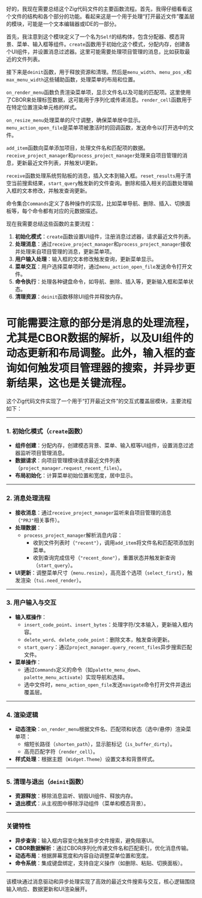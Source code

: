 好的，我现在需要总结这个Zig代码文件的主要函数流程。首先，我得仔细看看这个文件的结构和各个部分的功能。看起来这是一个用于处理“打开最近文件”覆盖层的模块，可能是一个文本编辑器或IDE的一部分。

首先，我注意到这个模块定义了一个名为`Self`的结构体，包含分配器、模态背景、菜单、输入框等组件。`create`函数用于初始化这个模式，分配内存，创建各个UI组件，并设置消息过滤器。这里可能需要处理项目管理的消息，比如获取最近的文件列表。

接下来是`deinit`函数，用于释放资源和清理。然后是`menu_width`、`menu_pos_x`和`max_menu_width`这些辅助函数，处理菜单的布局和位置。

`on_render_menu`函数负责渲染菜单项，显示文件名以及可能的匹配项。这里使用了CBOR来处理标签数据，这可能用于序列化或传递消息。`render_cell`函数用于在特定位置渲染单元格的样式。

`on_resize_menu`处理菜单的尺寸调整，确保菜单居中显示。`menu_action_open_file`是菜单项被激活时的回调函数，发送命令以打开选中的文件。

`add_item`函数向菜单添加项目，处理文件名和匹配项的数据。`receive_project_manager`和`process_project_manager`处理来自项目管理的消息，更新最近文件列表，并触发UI更新。

`receive`函数处理系统剪贴板的消息，插入文本到输入框。`reset_results`用于清空当前搜索结果，`start_query`触发新的文件查询。删除和插入相关的函数处理输入框的文本修改，并触发查询更新。

命令集合`Commands`定义了各种操作的实现，比如菜单导航、删除、插入、切换面板等，每个命令都有对应的元数据描述。

现在我需要总结这些函数的主要流程：

1. **初始化模式**：`create`函数设置UI组件，注册消息过滤器，请求最近文件列表。
2. **处理消息**：通过`receive_project_manager`和`process_project_manager`接收并处理来自项目管理的消息，更新菜单项。
3. **用户输入处理**：输入框的文本修改触发查询，更新菜单显示。
4. **菜单交互**：用户选择菜单项时，通过`menu_action_open_file`发送命令打开文件。
5. **命令执行**：处理各种键盘命令，如导航、删除、插入等，更新输入框和菜单状态。
6. **清理资源**：`deinit`函数移除UI组件并释放内存。

可能需要注意的部分是消息的处理流程，尤其是CBOR数据的解析，以及UI组件的动态更新和布局调整。此外，输入框的查询如何触发项目管理器的搜索，并异步更新结果，这也是关键流程。
================================================
这个Zig代码文件实现了一个用于“打开最近文件”的交互式覆盖层模块，主要流程如下：

---

### **1. 初始化模式（`create`函数）**
- **组件创建**：分配内存，创建模态背景、菜单、输入框等UI组件，设置消息过滤器监听项目管理消息。
- **数据请求**：向项目管理模块请求最近文件列表（`project_manager.request_recent_files`）。
- **布局初始化**：计算菜单初始位置和宽度，居中显示。

---

### **2. 消息处理流程**
- **接收消息**：通过`receive_project_manager`监听来自项目管理的消息（`"PRJ"`相关事件）。
- **处理数据**：
  - `process_project_manager`解析消息内容：
    - 收到文件列表时（`"recent"`），调用`add_item`将文件名和匹配项添加到菜单。
    - 收到查询完成信号（`"recent_done"`），重置状态并触发新查询（`start_query`）。
- **UI更新**：调整菜单尺寸（`menu.resize`），高亮首个选项（`select_first`），触发渲染（`tui.need_render`）。

---

### **3. 用户输入与交互**
- **输入框操作**：
  - `insert_code_point`、`insert_bytes`：处理字符/文本输入，更新输入框内容。
  - `delete_word`、`delete_code_point`：删除文本，触发查询更新。
  - `start_query`：通过`project_manager.query_recent_files`异步搜索匹配文件。
- **菜单操作**：
  - 通过`Commands`定义的命令（如`palette_menu_down`、`palette_menu_activate`）实现导航和选择。
  - 选中文件时，`menu_action_open_file`发送`navigate`命令打开文件并退出覆盖层。

---

### **4. 渲染逻辑**
- **动态渲染**：`on_render_menu`根据文件名、匹配项和状态（选中/悬停）渲染菜单项：
  - 缩短长路径（`shorten_path`），显示脏标记（`is_buffer_dirty`）。
  - 高亮匹配字符（`render_cell`）。
- **样式处理**：根据主题（`Widget.Theme`）设置文本和背景样式。

---

### **5. 清理与退出（`deinit`函数）**
- **资源释放**：移除消息监听、销毁UI组件、释放内存。
- **退出模式**：从主视图中移除浮动组件（菜单和模态背景）。

---

### **关键特性**
- **异步查询**：输入框内容变化触发异步文件搜索，避免阻塞UI。
- **CBOR数据解析**：通过CBOR序列化传递文件名和匹配索引，优化消息传输。
- **动态布局**：根据屏幕宽度和内容自动调整菜单位置和宽度。
- **命令系统**：集成键盘绑定，支持自定义操作（如删除、粘贴、切换面板）。

--- 

该模块通过消息驱动和异步处理实现了高效的最近文件搜索与交互，核心逻辑围绕输入响应、数据更新和UI渲染展开。